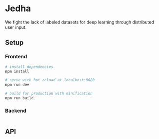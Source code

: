 # Jedha
We fight the lack of labeled datasets for deep learning through distributed user input.

## Setup
### Frontend
``` bash
# install dependencies
npm install

# serve with hot reload at localhost:8080
npm run dev

# build for production with minification
npm run build
```

### Backend
``` bash

```

## API
``` json

```
